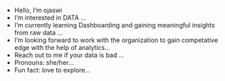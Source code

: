-  Hello, I’m ojaswi
-  I’m interested in DATA ...
-  I’m currently learning Dashboarding and gaining meaningful insights from raw data ...
-  I’m looking forward to work with the organization to gain competative edge with the help of analytics...
-  Reach out to me if your data is bad ...
-  Pronouns: she/her...
-  Fun fact: love to explore...

<!---
ojaswidahare/ojaswidahare is a ✨ special ✨ repository because its `README.md` (this file) appears on your GitHub profile.
You can click the Preview link to take a look at your changes.
--->
